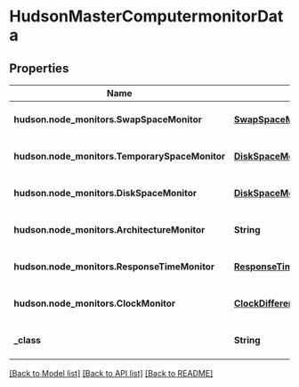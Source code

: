 # HudsonMasterComputermonitorData
## Properties

Name | Type | Description | Notes
------------ | ------------- | ------------- | -------------
**hudson.node\_monitors.SwapSpaceMonitor** | [**SwapSpaceMonitorMemoryUsage2**](SwapSpaceMonitorMemoryUsage2.md) |  | [optional] [default to null]
**hudson.node\_monitors.TemporarySpaceMonitor** | [**DiskSpaceMonitorDescriptorDiskSpace**](DiskSpaceMonitorDescriptorDiskSpace.md) |  | [optional] [default to null]
**hudson.node\_monitors.DiskSpaceMonitor** | [**DiskSpaceMonitorDescriptorDiskSpace**](DiskSpaceMonitorDescriptorDiskSpace.md) |  | [optional] [default to null]
**hudson.node\_monitors.ArchitectureMonitor** | **String** |  | [optional] [default to null]
**hudson.node\_monitors.ResponseTimeMonitor** | [**ResponseTimeMonitorData**](ResponseTimeMonitorData.md) |  | [optional] [default to null]
**hudson.node\_monitors.ClockMonitor** | [**ClockDifference**](ClockDifference.md) |  | [optional] [default to null]
**\_class** | **String** |  | [optional] [default to null]

[[Back to Model list]](../README.md#documentation-for-models) [[Back to API list]](../README.md#documentation-for-api-endpoints) [[Back to README]](../README.md)

